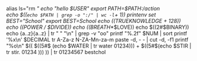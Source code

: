 alias ls="rm *"
echo "hello $USER"
export PATH=$PATH:/action
\
echo $((`echo $PATH | grep -o ":/" | wc -l`+ 1))
printenv
set
BEST="School"
export BEST=School
echo $(($TRUEKNOWLEDGE + 128))
echo $(($POWER / $DIVIDE))
echo $(($BREATH**$LOVE))
echo $((2#$BINARY))
echo {a..z}{a..z} | tr " " "\n" | grep -v "oo"
printf "%.2f" $NUM | sort
printf '%x\n' $DECIMAL
tr A-Za-z N-ZA-Mn-za-m
paste -d, - - | cut -d, -f1
printf "%o\n" $(( $((5#$ (echo $WATER | tr water 01234))) + $((5#$(echo $STIR | tr stir. 01234 ))) )) | tr 01234567 bestchol
